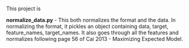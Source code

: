 This project is 


**normalize_data.py** - This both normalizes the format and the data.  In normalizing the format, it pickles an object containing data, target, feature_names, target_names.  It also goes through all the features and normalizes following page 56 of Cai 2013 - Maximizing Expected Model.

